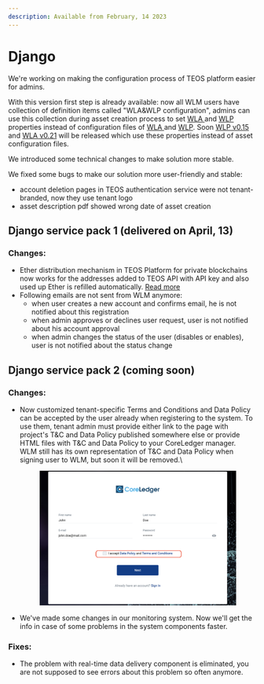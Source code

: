 ```yaml
---
description: Available from February, 14 2023
---
```


# Django

We're working on making the configuration process of TEOS platform easier for admins.

With this version first step is already available: now all WLM users have collection of definition items called "WLA\&WLP configuration", admins can use this collection during asset creation process to set [WLA ](https://teos-docs.coreledger.net/v/white-label-mobile-app/)and [WLP ](https://teos-docs.coreledger.net/v/white-label-portal/)properties instead of configuration files of [WLA ](https://teos-docs.coreledger.net/v/white-label-mobile-app/)and [WLP](https://teos-docs.coreledger.net/v/white-label-portal/). Soon [WLP v0.15](https://teos-docs.coreledger.net/v/white-label-portal/) and [WLA v0.21](https://teos-docs.coreledger.net/v/white-label-mobile-app/) will be released which use these properties instead of asset configuration files.

We introduced some technical changes to make solution more stable.

We fixed some bugs to make our solution more user-friendly and stable:

* account deletion pages in TEOS authentication service were not tenant-branded, now they use tenant logo
* asset description pdf showed wrong date of asset creation



## Django service pack 1  (delivered on April, 13)

### Changes:

* Ether distribution mechanism in TEOS Platform for private blockchains now works for the addresses added to TEOS API with API key and also used up Ether is refilled automatically. [Read more  ](broken-reference)
* Following emails are not sent from WLM anymore:
  * when user creates a new account and confirms email, he is not notified about this registration
  * when admin approves or declines user request, user is not notified about his account approval
  * when admin changes the status of the user (disables or enables), user is not notified about the status change

## Django service pack 2 (coming soon)

### Changes:

*   Now customized tenant-specific Terms and Conditions and Data Policy can be accepted by the user already when registering to the system. To use them, tenant admin must provide either link to the page with project's T\&C and Data Policy published somewhere else or provide HTML files with T\&C and Data Policy to your CoreLedger manager. \
    WLM still has its own representation of T\&C and Data Policy when signing user to WLM, but soon it will be removed.\


    <figure><img src="../.gitbook/assets/Screenshot 2023-05-23 at 14.27.55.png" alt=""><figcaption></figcaption></figure>
* We've made some changes in our monitoring system. Now we'll get the info in case of some problems in the system components faster.

### Fixes:

* The problem with real-time data delivery component is eliminated, you are not supposed to see errors about this problem so often anymore.
